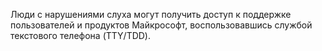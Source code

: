 Люди с нарушениями слуха могут получить доступ к поддержке пользователей и продуктов Майкрософт, воспользовавшись службой текстового телефона (TTY/TDD).

<!--HONumber=May16_HO2-->



